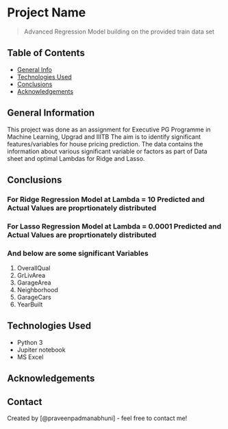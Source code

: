 # Project Name
>  Advanced Regression Model building on the provided train data set


## Table of Contents
* [General Info](#general-information)
* [Technologies Used](#technologies-used)
* [Conclusions](#conclusions)
* [Acknowledgements](#acknowledgements)

<!-- You can include any other section that is pertinent to your problem -->

## General Information
This project was done as an assignment for Executive PG Programme in Machine Learning, Upgrad and IIITB
The aim is to identify significant features/variables for house pricing prediction.
The data contains the information about various significant variable or factors as part of Data sheet and optimal Lambdas for Ridge and Lasso.

<!-- You don't have to answer all the questions - just the ones relevant to your project. -->

## Conclusions
### For Ridge Regression Model at Lambda = 10 Predicted and Actual Values are proprtionately distributed
### For Lasso Regression Model at Lambda = 0.0001 Predicted and Actual Values are proprtionately distributed

### And below are some significant Variables
1. OverallQual
2. GrLivArea
3. GarageArea
4. Neighborhood
5. GarageCars
6. YearBuilt

<!-- You don't have to answer all the questions - just the ones relevant to your project. -->


## Technologies Used
- Python 3
- Jupiter notebook
- MS Excel

<!-- As the libraries versions keep on changing, it is recommended to mention the version of library used in this project -->

## Acknowledgements



## Contact
Created by [@praveenpadmanabhuni] - feel free to contact me!


<!-- Optional -->
<!-- ## License -->
<!-- This project is open source and available under the [... License](). -->

<!-- You don't have to include all sections - just the one's relevant to your project -->
